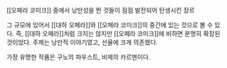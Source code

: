 [[오페라 코미크]] 중에서 낭만성을 띈 것들이 점점 발전되어 탄생시킨 장르

그 규모에 있어서 [[대하 오페라]]와 [[오페라 코미크]]의 중간에 있는 것으로 볼 수 있다. 즉, [[대하 오페라]]처럼 크지는 않지만 [[오페라 코미크]]에 비하면 분명히 확장된 것이었다. 주제는 낭만적 이야기였고, 선율에 크게 의존했다. 

가장 유명한 작품은 구노의 파우스트, 비제의 카르멘이다. 